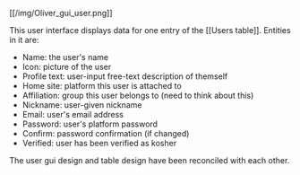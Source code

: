 [[/img/Oliver_gui_user.png]]

This user interface displays data for one entry of the [[Users table]].  Entities in it are: 

* Name: the user's name
* Icon: picture of the user
* Profile text: user-input free-text description of themself
* Home site: platform this user is attached to
* Affiliation: group this user belongs to (need to think about this)
* Nickname: user-given nickname
* Email: user's email address
* Password: user's platform password
* Confirm: password confirmation (if changed)
* Verified: user has been verified as kosher

The user gui design and table design have been reconciled with each other. 